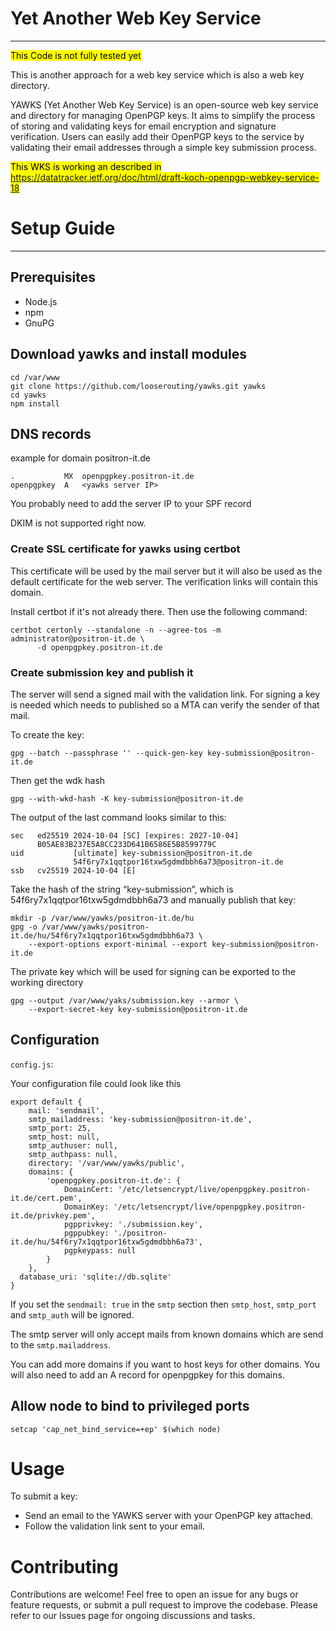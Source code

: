 # Yet Another Web Key Service
---------------------------
<mark>This Code is not fully tested yet</mark>

This is another approach for a web key service which is also a web key directory.

YAWKS (Yet Another Web Key Service) is an open-source web key service and directory for managing OpenPGP keys. It aims to simplify the process of storing and validating keys for email encryption and signature verification. Users can easily add their OpenPGP keys to the service by validating their email addresses through a simple key submission process.

<mark>This WKS is working an described in https://datatracker.ietf.org/doc/html/draft-koch-openpgp-webkey-service-18</mark>

# Setup Guide
------------

## Prerequisites
- Node.js
- npm 
- GnuPG 

## Download yawks and install modules

```
cd /var/www
git clone https://github.com/looserouting/yawks.git yawks
cd yawks
npm install
```

## DNS records

example for domain positron-it.de

```
.           MX  openpgpkey.positron-it.de
openpgpkey  A   <yawks server IP>
```

You probably need to add the server IP to your SPF record

DKIM is not supported right now.

### Create SSL certificate for yawks using certbot
This certificate will be used by the mail server but it will also be used as the default certificate for the web server. The verification links will contain this domain.

Install certbot if it's not already there.
Then use the following command:

```
certbot certonly --standalone -n --agree-tos -m administrator@positron-it.de \
      -d openpgpkey.positron-it.de
```

### Create submission key and publish it
The server will send a signed mail with the validation link. For signing a key is needed which  needs to published so a MTA can verify the sender of that mail. 

To create the key:
```
gpg --batch --passphrase '' --quick-gen-key key-submission@positron-it.de
```

Then get the wdk hash

```
gpg --with-wkd-hash -K key-submission@positron-it.de
```

The output of the last command looks similar to this:
```
sec   ed25519 2024-10-04 [SC] [expires: 2027-10-04]
      B05AE83B237E5A8CC233D641B6586E5B8599779C
uid           [ultimate] key-submission@positron-it.de
              54f6ry7x1qqtpor16txw5gdmdbbh6a73@positron-it.de
ssb   cv25519 2024-10-04 [E]

```

Take the hash of the string “key-submission”, which is 54f6ry7x1qqtpor16txw5gdmdbbh6a73 and manually publish that key:

```
mkdir -p /var/www/yawks/positron-it.de/hu
gpg -o /var/www/yawks/positron-it.de/hu/54f6ry7x1qqtpor16txw5gdmdbbh6a73 \
    --export-options export-minimal --export key-submission@positron-it.de
```

The private key which will be used for signing can be exported to the working directory

```
gpg --output /var/www/yaks/submission.key --armor \
    --export-secret-key key-submission@positron-it.de
```

## Configuration

`config.js`:

Your configuration file could look like this
```
export default {
    mail: 'sendmail',
    smtp_mailaddress: 'key-submission@positron-it.de',
    smtp_port: 25,
    smtp_host: null,
    smtp_authuser: null,
    smtp_authpass: null,
    directory: '/var/www/yawks/public',
    domains: {
        'openpgpkey.positron-it.de': {
            DomainCert: '/etc/letsencrypt/live/openpgpkey.positron-it.de/cert.pem',
            DomainKey: '/etc/letsencrypt/live/openpgpkey.positron-it.de/privkey.pem',
            pgpprivkey: './submission.key',
            pgppubkey: './positron-it.de/hu/54f6ry7x1qqtpor16txw5gdmdbbh6a73',
            pgpkeypass: null
        }
    },
  database_uri: 'sqlite://db.sqlite'
}
```


If you set the `sendmail: true` in the `smtp` section then `smtp_host`, `smtp_port` and `smtp_auth` will be ignored.

The smtp server will only accept mails from known domains which are send to the `smtp.mailaddress`.

You can add more domains if you want to host keys for other domains. You will also need to add an A record for openpgpkey for this domains.

## Allow node to bind to privileged ports

```
setcap 'cap_net_bind_service=+ep' $(which node)
```

# Usage

To submit a key:

- Send an email to the YAWKS server with your OpenPGP key attached.
- Follow the validation link sent to your email. 

# Contributing

Contributions are welcome! Feel free to open an issue for any bugs or feature requests, or submit a pull request to improve the codebase. Please refer to our Issues page for ongoing discussions and tasks.